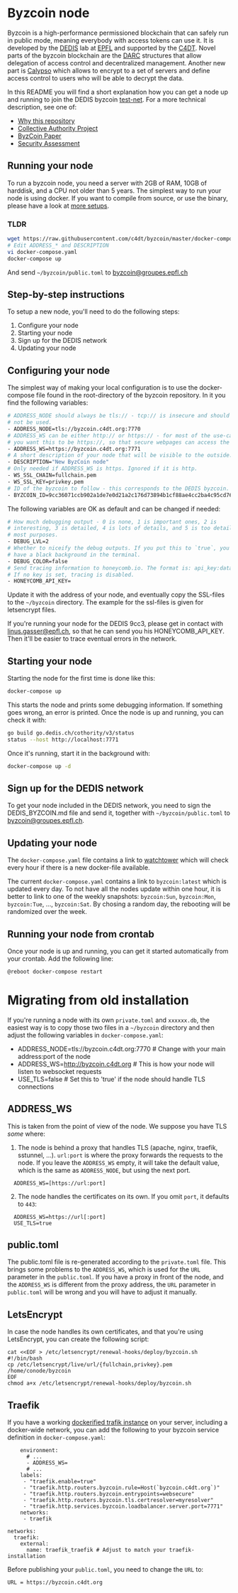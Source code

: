# Byzcoin node

Byzcoin is a high-performance permissioned blockchain that can safely run in 
public mode, meaning everybody with access tokens can use it.
It is developed by the [DEDIS](https://dedis.epfl.ch) lab at 
[EPFL](https://epfl.ch) and supported by the [C4DT](https://c4dt.org).
Novel parts of the byzcoin blockchain are the 
[DARC](https://github.com/dedis/cothority/tree/master/darc) structures that 
allow delegation of access control and decentralized management.
Another new part is 
[Calypso](https://github.com/dedis/cothority/tree/master/calypso)
which allows to encrypt to a set of servers and define access control to 
users who will be able to decrypt the data. 

In this README you will find a short explanation how you can get a node up 
and running to join the DEDIS byzcoin [test-net](https://status.dedis.ch).
For a more technical description, see one of:
- [Why this repository](TECHNICAL.md)
- [Collective Authority Project](https://github.com/dedis/cothority)
- [ByzCoin Paper](https://eprint.iacr.org/2017/406.pdf)
- [Security Assessment](ASSESSMENT.md)

## Running your node

To run a byzcoin node, you need a server with 2GB of RAM, 10GB of harddisk, 
and a CPU not older than 5 years. 
The simplest way to run your node is using docker.
If you want to compile from source, or use the binary, please have a look at 
[more setups](SOURCE.md).

### TLDR

```bash
wget https://raw.githubusercontent.com/c4dt/byzcoin/master/docker-compose.yml
# Edit ADDRESS_* and DESCRIPTION
vi docker-compose.yaml
docker-compose up
```

And send `~/byzcoin/public.toml` to 
[byzcoin@groupes.epfl.ch](mailto:byzcoin@groupes.epfl.ch)

## Step-by-step instructions

To setup a new node, you'll need to do the following steps:

1. Configure your node
2. Starting your node
3. Sign up for the DEDIS network
4. Updating your node

## Configuring your node

The simplest way of making your local configuration is to use the 
docker-compose file found in the root-directory of the byzcoin repository. 
In it you find the following variables:

```bash
# ADDRESS_NODE should always be tls:// - tcp:// is insecure and should
# not be used.
- ADDRESS_NODE=tls://byzcoin.c4dt.org:7770
# ADDRESS_WS can be either http:// or https:// - for most of the use-cases
# you want this to be https://, so that secure webpages can access the node.
- ADDRESS_WS=https://byzcoin.c4dt.org:7771
# A short description of your node that will be visible to the outside.
- DESCRIPTION="New ByzCoin node"
# Only needed if ADDRESS_WS is https. Ignored if it is http. 
- WS_SSL_CHAIN=fullchain.pem
- WS_SSL_KEY=privkey.pem
# ID of the byzcoin to follow - this corresponds to the DEDIS byzcoin.
- BYZCOIN_ID=9cc36071ccb902a1de7e0d21a2c176d73894b1cf88ae4cc2ba4c95cd76f474f3
```

The following variables are OK as default and can be changed if needed:
```bash
# How much debugging output - 0 is none, 1 is important ones, 2 is 
# interesting, 3 is detailed, 4 is lots of details, and 5 is too detailed for
# most purposes.
- DEBUG_LVL=2
# Whether to niceify the debug outputs. If you put this to `true`, you should
# have a black background in the terminal.
- DEBUG_COLOR=false
# Send tracing information to honeycomb.io. The format is: api_key:dataset.
# If no key is set, tracing is disabled.
- HONEYCOMB_API_KEY=
```

Update it with the address of your node, and eventually copy the SSL-files
to the `~/byzcoin` directory. 
The example for the ssl-files is given for letsencrypt files.

If you're running your node for the DEDIS 9cc3, please get in contact with
linus.gasser@epfl.ch, so that he can send you his HONEYCOMB_API_KEY.
Then it'll be easier to trace eventual errors in the network.

## Starting your node

Starting the node for the first time is done like this:

```bash
docker-compose up
```

This starts the node and prints some debugging information.
If something goes wrong, an error is printed. 
Once the node is up and running, you can check it with:

```bash
go build go.dedis.ch/cothority/v3/status
status --host http://localhost:7771
```

Once it's running, start it in the background with:

```bash
docker-compose up -d
```

## Sign up for the DEDIS network

To get your node included in the DEDIS network, you need to sign the 
DEDIS_BYZCOIN.md file and send it, together with `~/byzcoin/public.toml` to 
[byzcoin@groupes.epfl.ch](mailto:byzcoin@groupes.epfl.ch).

## Updating your node

The `docker-compose.yaml` file contains a link to 
[watchtower](https://hub.docker.com/r/v2tec/watchtower/)
which will check every hour if there is a new docker-file available.

The current `docker-compose.yaml` contains a link to `byzcoin:latest` which 
is updated every day. 
To not have all the nodes update within one hour, it is better to link to one
 of the weekly snapshots: `byzcoin:Sun`, `byzcoin:Mon`, `byzcoin:Tue`, ..., 
 `byzcoin:Sat`.
By chosing a random day, the rebooting will be randomized over the week.  

## Running your node from crontab

Once your node is up and running, you can get it started automatically from 
your crontab. Add the following line:

```bash
@reboot docker-compose restart
```

# Migrating from old installation

If you're running a node with its own `private.toml` and `xxxxxx.db`, the easiest
way is to copy those two files in a `~/byzcoin` directory and then adjust the
following variables in `docker-compose.yaml`:

- ADDRESS_NODE=tls://byzcoin.c4dt.org:7770 # Change with your main address:port of the node
- ADDRESS_WS=http://byzcoin.c4dt.org       # This is how your node will listen to websocket requests
- USE_TLS=false                            # Set this to 'true' if the node should handle TLS connections

## ADDRESS_WS

This is taken from the point of view of the node. We suppose you have TLS _some_ where:

1. The node is behind a proxy that handles TLS (apache, nginx, traefik, sstunnel, ...).
`url:port` is where the proxy forwards the requests to the node. If you leave the `ADDRESS_WS`
empty, it will take the default value, which is the same as `ADDRESS_NODE`, but using the
next port.
```
  ADDRESS_WS=[https://url:port]
```
2. The node handles the certificates on its own. If you omit `port`, it defaults to `443`:
```
  ADDRESS_WS=https://url[:port]
  USE_TLS=true
```

## public.toml

The public.toml file is re-generated according to the `private.toml` file. This brings some problems
to the `ADDRESS_WS`, which is used for the `URL` parameter in the `public.toml`. If you have a proxy
in front of the node, and the `ADDRESS_WS` is different from the proxy address, the `URL` parameter
in `public.toml` will be wrong and you will have to adjust it manually.

## LetsEncrypt

In case the node handles its own certificates, and that you're using LetsEncrypt, you can
create the following script:
```
cat <<EOF > /etc/letsencrypt/renewal-hooks/deploy/byzcoin.sh
#!/bin/bash
cp /etc/letsencrypt/live/url/{fullchain,privkey}.pem /home/conode/byzcoin
EOF
chmod a+x /etc/letsencrypt/renewal-hooks/deploy/byzcoin.sh
```

## Traefik

If you have a working [dockerified trafik instance](https://hub.docker.com/_/traefik) on your server,
including a docker-wide network, you can add the following to your byzcoin service definition in
`docker-compose.yaml`:
```
    environment:
      # ...
      - ADDRESS_WS=
      # ...
    labels:
     - "traefik.enable=true"
     - "traefik.http.routers.byzcoin.rule=Host(`byzcoin.c4dt.org`)"
     - "traefik.http.routers.byzcoin.entrypoints=websecure"
     - "traefik.http.routers.byzcoin.tls.certresolver=myresolver"
     - "traefik.http.services.byzcoin.loadbalancer.server.port=7771"
    networks:
     - traefik
     
networks:
  traefik:
    external:
      name: traefik_traefik # Adjust to match your traefik-installation
```

Before publishing your `public.toml`, you need to change the `URL` to:
```
URL = https://byzcoin.c4dt.org
```
